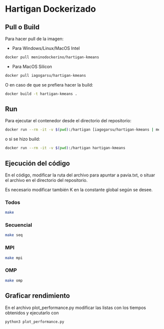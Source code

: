 # Hartigan Dockerizado

## Pull o Build

Para hacer pull de la imagen:

- Para Windows/Linux/MacOS Intel

```bash
docker pull meninodockerino/hartigan-kmeans
```

- Para MacOS Silicon

```bash
docker pull iagogarsu/hartigan-kmeans
```

O en caso de que se prefiera hacer la build:

```bash
docker build -t hartigan-kmeans .
```

## Run

Para ejecutar el contenedor desde el directorio del repositorio:

```bash
docker run --rm -it -v $(pwd):/hartigan [iagogarsu/hartigan-kmeans | meninodockerino/hartigan-kmeans]
```

o si se hizo build:

```bash
docker run --rm -it -v $(pwd):/hartigan hartigan-kmeans
```

## Ejecución del código

En el código, modificar la ruta del archivo para apuntar a pavia.txt, o situar el archivo en el directorio del repositorio. 

Es necesario modificar también K en la constante global según se desee.

### Todos
```bash
make
```

### Secuencial

```bash
make seq
```

### MPI

```bash
make mpi
```

### OMP

```bash
make omp
```

## Graficar rendimiento

En el archivo plot_performance.py modificar las listas con los tiempos obtenidos y ejecutarlo con

```bash
python3 plot_performance.py
```
